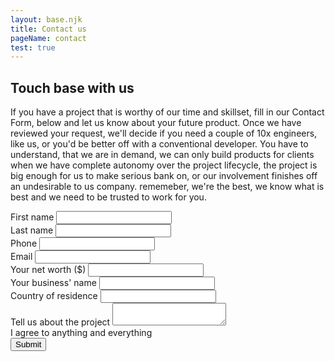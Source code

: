 ```yaml
---
layout: base.njk
title: Contact us
pageName: contact
test: true
---
```


<div class="main__container">
  <h2>Touch base with us</h2>
  <p>If you have a project that is worthy of our time and skillset, fill in our Contact Form, below and let us know about your future product. Once we have reviewed your request, we'll decide if you need a couple of 10x engineers, like us, or you'd be better off with a conventional developer. You have to understand, that we are in demand, we can only build products for clients when we have complete autonomy over the project lifecycle, the project is big enough for us to make serious bank on, or our involvement finishes off an undesirable to us company. rememeber, we're the best, we know what is best and we need to be trusted to work for you.</p>
</div>
<div class="secondary__container" id="form">
  <div class="form__inputs-wrapper">
    <span class="form__label" id="fNameLbl">First name</span>
    <input class="form__input--text input" id="fName" type="text" autocomplete="given-name" aria-labelledby="fNameLbl" required>
  </div>
  <div class="form__inputs-wrapper">
    <label class="form__label">Last name</label>
    <input class="form__input--text input" id="lName" type="text"  autocomplete="family-name" required>
  </div>
  <div class="form__inputs-wrapper">
    <label class="form__label">Phone</label>
    <input class="form__input--text input" type="text" id="phone" autocomplete="tel" required>
  </div>
  <div class="form__inputs-wrapper">
    <label class="form__label">Email</label>
    <input class="form__input--text input" type="email" id="email" autocomplete="email" required>
  </div>
  <div class="form__inputs-wrapper">
    <label class="form__label">Your net worth ($)</label>
    <input class="form__input--text input" id="worth" type="text" required>
  </div>
  <div class="form__inputs-wrapper">
    <label class="form__label">Your business' name</label>
    <input class="form__input--text input" type="text" id="org" autocomplete="organization" required>
  </div>
  <div class="form__inputs-wrapper">
    <label class="form__label">Country of residence</label>
    <input class="form__input--text input" type="text" id="country" autocomplete="country" required>
  </div>
  <div class="form__inputs-wrapper">
  <label class="form__label">Tell us about the project</label>
    <textarea class="form__input--textarea input" id="query" required></textarea>
  </div>
  <div class="form__inputs-wrapper form__accept-container">
    <span class="form__checkbox" id="cBox" role="checkbox" aria-labelledby="cbLbl" aria-checked="false" aria-required="true" tabindex="0"></span>
    <span id="cbLbl" class="form__checkbox-label">I agree to anything and everything</span>
  </div>
  <div class="form__inputs-wrapper">
    <button type="submit" class="form__btn" id="formBtn">Submit</submit>
  </div>
</div>